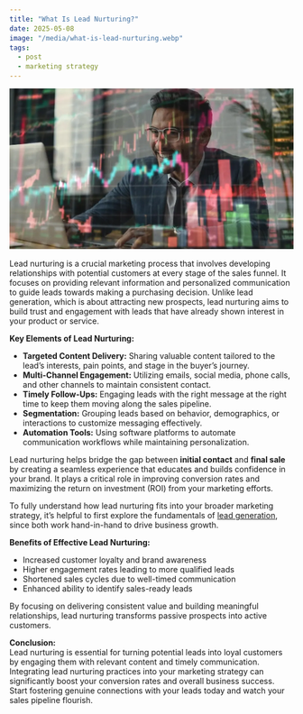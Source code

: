 ```yaml
---
title: "What Is Lead Nurturing?"
date: 2025-05-08
image: "/media/what-is-lead-nurturing.webp"
tags:
  - post
  - marketing strategy
---
```


![What Is Lead Nurturing?](/media/what-is-lead-nurturing.webp)

Lead nurturing is a crucial marketing process that involves developing relationships with potential customers at every stage of the sales funnel. It focuses on providing relevant information and personalized communication to guide leads towards making a purchasing decision. Unlike lead generation, which is about attracting new prospects, lead nurturing aims to build trust and engagement with leads that have already shown interest in your product or service.

**Key Elements of Lead Nurturing:**

- **Targeted Content Delivery:** Sharing valuable content tailored to the lead’s interests, pain points, and stage in the buyer’s journey.
- **Multi-Channel Engagement:** Utilizing emails, social media, phone calls, and other channels to maintain consistent contact.
- **Timely Follow-Ups:** Engaging leads with the right message at the right time to keep them moving along the sales pipeline.
- **Segmentation:** Grouping leads based on behavior, demographics, or interactions to customize messaging effectively.
- **Automation Tools:** Using software platforms to automate communication workflows while maintaining personalization.

Lead nurturing helps bridge the gap between **initial contact** and **final sale** by creating a seamless experience that educates and builds confidence in your brand. It plays a critical role in improving conversion rates and maximizing the return on investment (ROI) from your marketing efforts.

To fully understand how lead nurturing fits into your broader marketing strategy, it’s helpful to first explore the fundamentals of [lead generation](https://leadcraftr.com/posts/lead-generation/), since both work hand-in-hand to drive business growth.

**Benefits of Effective Lead Nurturing:**

- Increased customer loyalty and brand awareness
- Higher engagement rates leading to more qualified leads
- Shortened sales cycles due to well-timed communication
- Enhanced ability to identify sales-ready leads

By focusing on delivering consistent value and building meaningful relationships, lead nurturing transforms passive prospects into active customers.

**Conclusion:**  
Lead nurturing is essential for turning potential leads into loyal customers by engaging them with relevant content and timely communication. Integrating lead nurturing practices into your marketing strategy can significantly boost your conversion rates and overall business success. Start fostering genuine connections with your leads today and watch your sales pipeline flourish.
